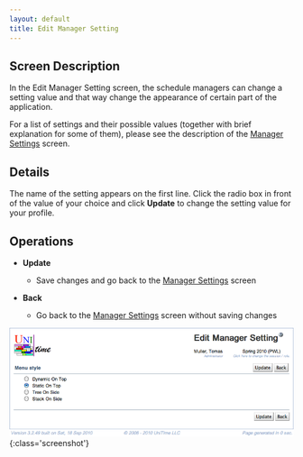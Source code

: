 ```yaml
---
layout: default
title: Edit Manager Setting
---
```



## Screen Description


 In the Edit Manager Setting screen, the schedule managers can change a setting value and that way change the appearance of certain part of the application.


 For a list of settings and their possible values (together with brief explanation for some of them), please see the description of the [Manager Settings](manager-settings) screen.

## Details


 The name of the setting appears on the first line. Click the radio box in front of the value of your choice and click **Update** to change the setting value for your profile.

## Operations

* **Update**
	* Save changes and go back to the [Manager Settings](manager-settings) screen

* **Back**
	* Go back to the [Manager Settings](manager-settings) screen without saving changes


![Edit Manager Setting](images/edit-manager-setting-1.png){:class='screenshot'}
